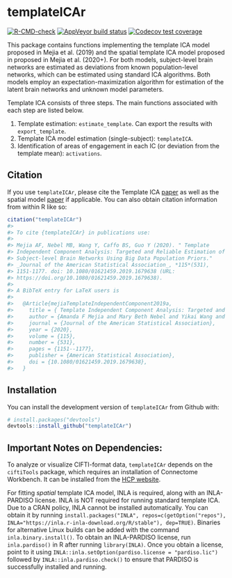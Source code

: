 
<!-- README.md is generated from README.Rmd. Please edit that file -->

# templateICAr

<!-- badges: start -->

[![R-CMD-check](https://github.com/mandymejia/templateICAr/workflows/R-CMD-check/badge.svg)](https://github.com/mandymejia/templateICAr/actions)
[![AppVeyor build
status](https://ci.appveyor.com/api/projects/status/github/mandymejia/templateICAr?branch=master&svg=true)](https://ci.appveyor.com/project/mandymejia/templateICAr)
[![Codecov test
coverage](https://codecov.io/gh/mandymejia/templateICAr/branch/master/graph/badge.svg)](https://app.codecov.io/gh/mandymejia/templateICAr?branch=master)
<!-- badges: end -->

This package contains functions implementing the template ICA model
proposed in Mejia et al. (2019) and the spatial template ICA model
proposed in proposed in Mejia et al. (2020+). For both models,
subject-level brain networks are estimated as deviations from known
population-level networks, which can be estimated using standard ICA
algorithms. Both models employ an expectation-maximization algorithm for
estimation of the latent brain networks and unknown model parameters.

Template ICA consists of three steps. The main functions associated with
each step are listed below.

1.  Template estimation: `estimate_template`. Can export the results
    with `export_template`.
2.  Template ICA model estimation (single-subject): `templateICA`.
3.  Identification of areas of engagement in each IC (or deviation from
    the template mean): `activations`.

## Citation

If you use `templateICAr`, please cite the Template ICA
[paper](https://doi.org/10.1080/01621459.2019.1679638) as well as the
spatial model [paper](https://doi.org/10.1080/10618600.2022.2104289) if
applicable. You can also obtain citation information from within R like
so:

``` r
citation("templateICAr")
#> 
#> To cite {templateICAr} in publications use:
#> 
#> Mejia AF, Nebel MB, Wang Y, Caffo BS, Guo Y (2020). " Template
#> Independent Component Analysis: Targeted and Reliable Estimation of
#> Subject-level Brain Networks Using Big Data Population Priors."
#> _Journal of the American Statistical Association_, *115*(531),
#> 1151-1177. doi: 10.1080/01621459.2019.1679638 (URL:
#> https://doi.org/10.1080/01621459.2019.1679638).
#> 
#> A BibTeX entry for LaTeX users is
#> 
#>   @Article{mejiaTemplateIndependentComponent2019a,
#>     title = { Template Independent Component Analysis: Targeted and Reliable Estimation of Subject-level Brain Networks Using Big Data Population Priors},
#>     author = {Amanda F Mejia and Mary Beth Nebel and Yikai Wang and Brian S Caffo and Ying Guo},
#>     journal = {Journal of the American Statistical Association},
#>     year = {2020},
#>     volume = {115},
#>     number = {531},
#>     pages = {1151--1177},
#>     publisher = {American Statistical Association},
#>     doi = {10.1080/01621459.2019.1679638},
#>   }
```

## Installation

You can install the development version of `templateICAr` from Github
with:

``` r
# install.packages("devtools")
devtools::install_github("templateICAr")
```

## Important Notes on Dependencies:

To analyze or visualize CIFTI-format data, `templateICAr` depends on the
`ciftiTools` package, which requires an installation of Connectome
Workbench. It can be installed from the [HCP
website](https://www.humanconnectome.org/software/get-connectome-workbench).

For fitting *spatial* template ICA model, INLA is required, along with
an INLA-PARDISO license. INLA is NOT required for running standard
template ICA. Due to a CRAN policy, INLA cannot be installed
automatically. You can obtain it by running
`install.packages("INLA", repos=c(getOption("repos"), INLA="https://inla.r-inla-download.org/R/stable"), dep=TRUE)`.
Binaries for alternative Linux builds can be added with the command
`inla.binary.install()`. To obtain an INLA-PARDISO license, run
`inla.pardiso()` in R after running `library(INLA)`. Once you obtain a
license, point to it using
`INLA::inla.setOption(pardiso.license = "pardiso.lic")` followed by
`INLA::inla.pardiso.check()` to ensure that PARDISO is successfully
installed and running.
